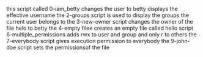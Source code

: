this script called 0-iam_betty changes the user to betty
displays the effective username
the 2-groups script is used to display the groups the current user belongs to
the 3-new-owner script changes the owner of the file helo to betty
the 4-empty filee creates an empty file called hello
script 6-multiple_permissions adds rwx to user and group and only r to others
the 7-everybody script gives execution permission to everybody
the 9-john-doe script sets the permissionsof the file
